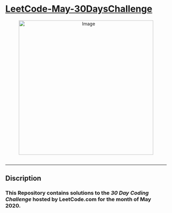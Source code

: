 # [LeetCode-May-30DaysChallenge](https://leetcode.com/explore/)
<div align="center" ><img src="https://res.cloudinary.com/practicaldev/image/fetch/s--pkV_ojKD--/c_imagga_scale,f_auto,fl_progressive,h_420,q_auto,w_1000/https://dev-to-uploads.s3.amazonaws.com/i/h4ear4i3g4q7r04utgpm.png" alt="Image" width=auto height=420px/></div> <br><hr>

## Discription
### This Repository contains solutions to the *30 Day Coding Challenge* hosted by LeetCode.com for the month of May 2020.
